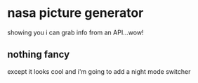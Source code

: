 # nasa picture generator

showing you i can grab info from an API...wow!

## nothing fancy

except it looks cool and i'm going to add a night mode switcher
